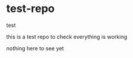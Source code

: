 test-repo
=========

test

this is a test repo to check everything is working

nothing here to see yet